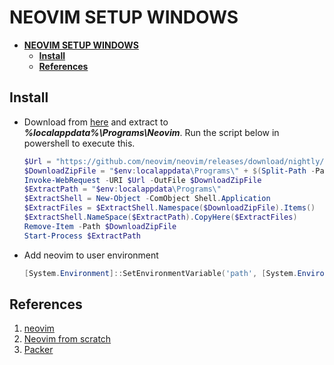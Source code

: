 # **NEOVIM SETUP WINDOWS**

- [**NEOVIM SETUP WINDOWS**](#neovim-setup-windows)
  - [**Install**](#install)
  - [**References**](#references)

## **Install**

- Download from [here](https://github.com/neovim/neovim/releases/download/nightly/nvim-win64.zip) and extract to ***%localappdata%\Programs\Neovim***. Run the script below in powershell to execute this.

    ```powershell
    $Url = "https://github.com/neovim/neovim/releases/download/nightly/nvim-win64.zip"
    $DownloadZipFile = "$env:localappdata\Programs\" + $(Split-Path -Path $Url -Leaf)
    Invoke-WebRequest -URI $Url -OutFile $DownloadZipFile
    $ExtractPath = "$env:localappdata\Programs\"
    $ExtractShell = New-Object -ComObject Shell.Application
    $ExtractFiles = $ExtractShell.Namespace($DownloadZipFile).Items()
    $ExtractShell.NameSpace($ExtractPath).CopyHere($ExtractFiles)
    Remove-Item -Path $DownloadZipFile
    Start-Process $ExtractPath
    ```

- Add neovim to user environment

    ```powershell
    [System.Environment]::SetEnvironmentVariable('path', [System.Environment]::GetEnvironmentVariable('path', "User") + $env:localappdata + "\Program\nvim-win64\bin;","User")
    ```

## **References**

1. [neovim](https://github.com/neovim/neovim/)
2. [Neovim from scratch](https://github.com/LunarVim/Neovim-from-scratch)
3. [Packer](https://github.com/wbthomason/packer.nvim)
